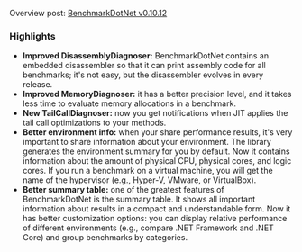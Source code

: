 Overview post: [BenchmarkDotNet v0.10.12](http://aakinshin.net/blog/post/bdn-v0_10_12/)

### Highlights

* **Improved DisassemblyDiagnoser:**
  BenchmarkDotNet contains an embedded disassembler so that it can print assembly code for all benchmarks;
  it's not easy, but the disassembler evolves in every release.
* **Improved MemoryDiagnoser:**
  it has a better precision level, and it takes less time to evaluate memory allocations in a benchmark.
* **New TailCallDiagnoser:**
  now you get notifications when JIT applies the tail call optimizations to your methods.
* **Better environment info:**
  when your share performance results, it's very important to share information about your environment.
  The library generates the environment summary for you by default.
  Now it contains information about the amount of physical CPU, physical cores, and logic cores.
  If you run a benchmark on a virtual machine, you will get the name of the hypervisor
  (e.g., Hyper-V, VMware, or VirtualBox).
* **Better summary table:**
  one of the greatest features of BenchmarkDotNet is the summary table.
  It shows all important information about results in a compact and understandable form.
  Now it has better customization options: you can display relative performance of different environments
  (e.g., compare .NET Framework and .NET Core) and group benchmarks by categories.